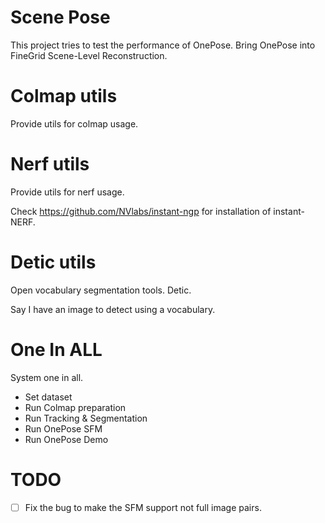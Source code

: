 # Scene Pose

This project tries to test the performance of OnePose. Bring OnePose into FineGrid Scene-Level Reconstruction.

# Colmap utils

Provide utils for colmap usage.

# Nerf utils

Provide utils for nerf usage.

Check https://github.com/NVlabs/instant-ngp for installation of instant-NERF.

# Detic utils

Open vocabulary segmentation tools. Detic.

Say I have an image to detect using a vocabulary.

# One In ALL

System one in all. 

- Set dataset
- Run Colmap preparation
- Run Tracking & Segmentation
- Run OnePose SFM
- Run OnePose Demo

# TODO

- [ ] Fix the bug to make the SFM support not full image pairs.